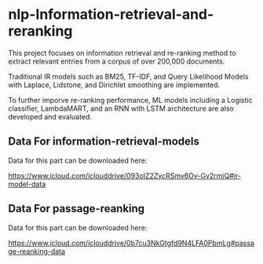 # nlp-Information-retrieval-and-reranking

This project focuses on information retrieval and re-ranking method to extract relevant entries from a corpus of over 200,000 documents.

Traditional IR models such as BM25, TF-IDF, and Query Likelihood Models with Laplace, Lidstone, and Dirichlet smoothing are implemented.

To further imporve re-ranking performance, ML models including a Logistic classifier, LambdaMART, and an RNN with LSTM architecture are also developed and evaluated.

## Data For information-retrieval-models

Data for this part can be downloaded here:

https://www.icloud.com/iclouddrive/093oIZ2ZycRSmv6Oy-Gy2rmjQ#ir-model-data

## Data For passage-reanking

Data for this part can be downloaded here:

https://www.icloud.com/iclouddrive/0b7cu3NkGtgfd9N4LFA0PbmLg#passage-reanking-data
